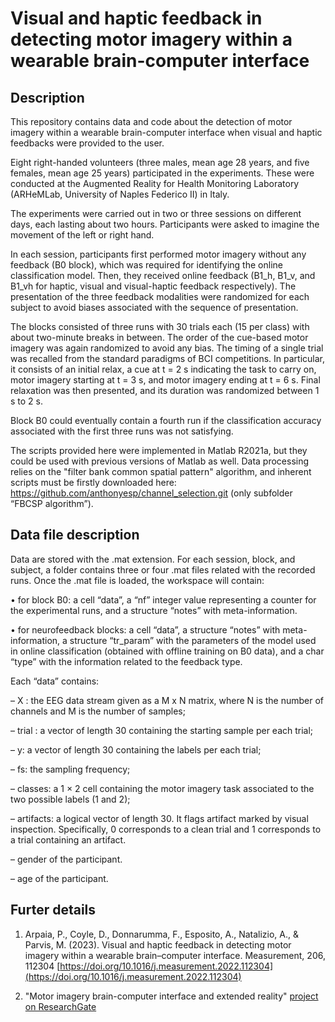 # Visual and haptic feedback in detecting motor imagery within a wearable brain-computer interface

## Description
This repository contains data and code about the detection of motor imagery within a wearable brain-computer interface when visual and haptic feedbacks were provided to the user.

Eight right-handed volunteers (three males, mean age 28 years, and five females, mean age 25 years) participated in the experiments. These were conducted at the Augmented Reality for Health Monitoring Laboratory (ARHeMLab, University of Naples Federico II) in Italy.

The experiments were carried out in two or three sessions on different days, each lasting about two hours. Participants were asked to imagine the movement of the left or right hand.

In each session, participants first performed motor imagery without any feedback (B0 block), which was required for identifying the online classification model. Then, they received online feedback (B1_h, B1_v, and B1_vh for haptic, visual and visual-haptic feedback respectively). The presentation of the three feedback modalities were randomized for each subject to avoid biases associated with the sequence of presentation.

The blocks consisted of three runs with 30 trials each (15 per class) with about two-minute breaks in between. The order of the cue-based motor imagery was again randomized to avoid any bias. The timing of a single trial was recalled from the standard paradigms of BCI competitions. In particular, it consists of an initial relax, a cue at t = 2 s indicating the task to carry on, motor imagery starting at t = 3 s, and motor imagery ending at t = 6 s. Final relaxation was then presented, and its duration was randomized between 1 s to 2 s.

Block B0 could eventually contain a fourth run if the classification accuracy associated with the first three runs was not satisfying.

The scripts provided here were implemented in Matlab R2021a, but they could be used with previous versions of Matlab as well. Data processing relies on the "filter bank common spatial pattern" algorithm, and inherent scripts must be firstly downloaded here: https://github.com/anthonyesp/channel_selection.git (only subfolder “FBCSP algorithm”).

## Data file description
Data are stored with the .mat extension. For each session, block, and subject, a folder contains three or four .mat files related with the recorded runs. Once the .mat file is loaded, the workspace will contain:

•	for block B0: a cell “data”, a “nf” integer value representing a counter for the experimental runs, and a structure “notes” with meta-information.

•	for neurofeedback blocks: a cell “data”, a structure “notes” with meta-information, a structure “tr_param” with the parameters of the model used in online classification (obtained with offline training on B0 data), and a char “type” with the information related to the feedback type.

Each “data” contains: 

–	X : the EEG data stream given as a M x N matrix, where N is the number of channels and M is the number of samples; 

–	trial : a vector of length 30 containing the starting sample per each trial; 

–	y: a vector of length 30 containing the labels per each trial; 

–	fs: the sampling frequency; 

–	classes: a 1 × 2 cell containing the motor imagery task associated to the two possible labels (1 and 2); 

–	artifacts: a logical vector of length 30. It flags artifact marked by visual inspection. Specifically, 0 corresponds to a clean trial and 1 corresponds to a trial containing an artifact.

–	gender of the participant.

–	age of the participant. 

## Furter details
1. Arpaia, P., Coyle, D., Donnarumma, F., Esposito, A., Natalizio, A., & Parvis, M. (2023). Visual and haptic feedback in detecting motor imagery within a wearable brain–computer interface. Measurement, 206, 112304 [https://doi.org/10.1016/j.measurement.2022.112304](https://doi.org/10.1016/j.measurement.2022.112304)

2. "Motor imagery brain-computer interface and extended reality" [project on ResearchGate](https://www.researchgate.net/project/Motor-imagery-brain-computer-interface-and-extended-reality)
